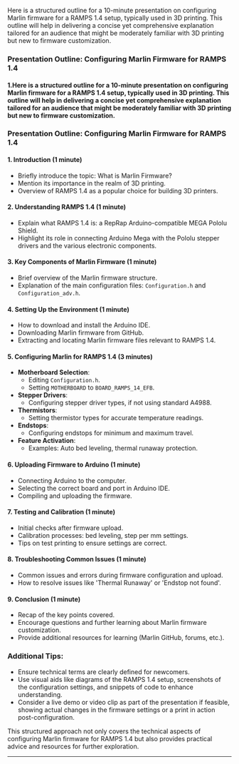 Here is a structured outline for a 10-minute presentation on configuring Marlin firmware for a RAMPS 1.4 setup, typically used in 3D printing. This outline will help in delivering a concise yet comprehensive explanation tailored for an audience that might be moderately familiar with 3D printing but new to firmware customization.

### Presentation Outline: Configuring Marlin Firmware for RAMPS 1.4

#### 1.Here is a structured outline for a 10-minute presentation on configuring Marlin firmware for a RAMPS 1.4 setup, typically used in 3D printing. This outline will help in delivering a concise yet comprehensive explanation tailored for an audience that might be moderately familiar with 3D printing but new to firmware customization.

### Presentation Outline: Configuring Marlin Firmware for RAMPS 1.4

#### 1. Introduction (1 minute)
- Briefly introduce the topic: What is Marlin Firmware?
- Mention its importance in the realm of 3D printing.
- Overview of RAMPS 1.4 as a popular choice for building 3D printers.

#### 2. Understanding RAMPS 1.4 (1 minute)
- Explain what RAMPS 1.4 is: a RepRap Arduino-compatible MEGA Pololu Shield.
- Highlight its role in connecting Arduino Mega with the Pololu stepper drivers and the various electronic components.

#### 3. Key Components of Marlin Firmware (1 minute)
- Brief overview of the Marlin firmware structure.
- Explanation of the main configuration files: `Configuration.h` and `Configuration_adv.h`.

#### 4. Setting Up the Environment (1 minute)
- How to download and install the Arduino IDE.
- Downloading Marlin firmware from GitHub.
- Extracting and locating Marlin firmware files relevant to RAMPS 1.4.

#### 5. Configuring Marlin for RAMPS 1.4 (3 minutes)
- **Motherboard Selection**:
  - Editing `Configuration.h`.
  - Setting `MOTHERBOARD` to `BOARD_RAMPS_14_EFB`.
- **Stepper Drivers**:
  - Configuring stepper driver types, if not using standard A4988.
- **Thermistors**:
  - Setting thermistor types for accurate temperature readings.
- **Endstops**:
  - Configuring endstops for minimum and maximum travel.
- **Feature Activation**:
  - Examples: Auto bed leveling, thermal runaway protection.

#### 6. Uploading Firmware to Arduino (1 minute)
- Connecting Arduino to the computer.
- Selecting the correct board and port in Arduino IDE.
- Compiling and uploading the firmware.

#### 7. Testing and Calibration (1 minute)
- Initial checks after firmware upload.
- Calibration processes: bed leveling, step per mm settings.
- Tips on test printing to ensure settings are correct.

#### 8. Troubleshooting Common Issues (1 minute)
- Common issues and errors during firmware configuration and upload.
- How to resolve issues like 'Thermal Runaway' or 'Endstop not found'.

#### 9. Conclusion (1 minute)
- Recap of the key points covered.
- Encourage questions and further learning about Marlin firmware customization.
- Provide additional resources for learning (Marlin GitHub, forums, etc.).

### Additional Tips:
- Ensure technical terms are clearly defined for newcomers.
- Use visual aids like diagrams of the RAMPS 1.4 setup, screenshots of the configuration settings, and snippets of code to enhance understanding.
- Consider a live demo or video clip as part of the presentation if feasible, showing actual changes in the firmware settings or a print in action post-configuration.

This structured approach not only covers the technical aspects of configuring Marlin firmware for RAMPS 1.4 but also provides practical advice and resources for further exploration.

---


